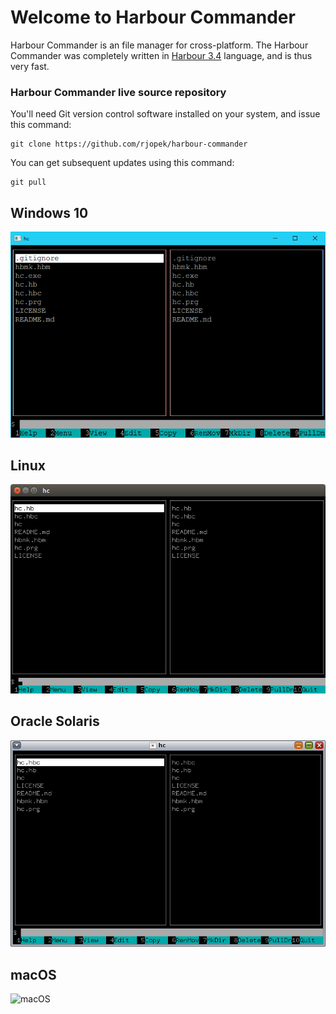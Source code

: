# Welcome to Harbour Commander

Harbour Commander is an file manager for cross-platform. The Harbour Commander was completely written in [Harbour 3.4](https://github.com/vszakats/harbour-core) language, and is thus very fast.

### Harbour Commander live source repository

You'll need Git version control software installed on your system,
and issue this command:

    git clone https://github.com/rjopek/harbour-commander

You can get subsequent updates using this command:

    git pull

## Windows 10
![Windows](docs/img/hc_windows.png "Windows 10 desktop")

## Linux
![GNU/Linux](docs/img/hc_linux.png "With family Linux Ubuntu desktop, based on GNOME")

## Oracle Solaris
![Solaris](docs/img/hc_solaris.png "Solaris desktop GNOME")

## macOS
![macOS](docs/img/hc_darwin.png "Desktop Aqua in macOS")